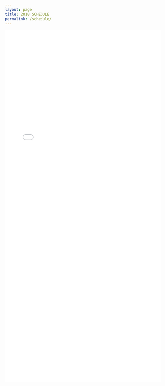 ```yaml
---
layout: page
title: 2018 SCHEDULE
permalink: /schedule/
---
```

<iframe src="{{ absolute_url }}/assets/schedule.pdf" style="width: 100%; height:1140px; border: none;"></iframe>